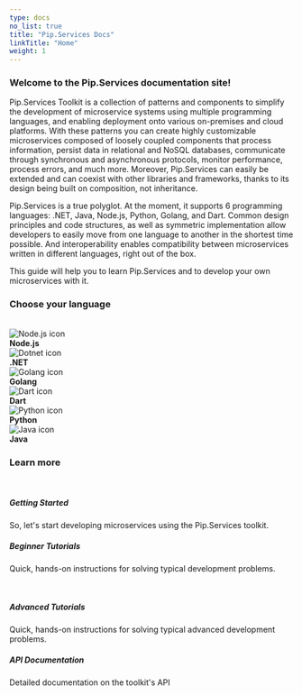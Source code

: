 ```yaml
---
type: docs
no_list: true
title: "Pip.Services Docs"
linkTitle: "Home"
weight: 1
---
```


<!-- <script>
  
  // redirect to current language main page
  try{
    let currentLangugeUri = localStorage['currentMenuActiveItem'].toLowerCase().replace('.', '/').split('/');
    currentLangugeUri = currentLangugeUri.filter(word => word.length > 2)[0]
    window.location.href += currentLangugeUri;
  } catch {
    window.location.href += 'node';
  }
  
</script> -->

### Welcome to the Pip.Services documentation site!

<div>
Pip.Services Toolkit is a collection of patterns and components to simplify the development of microservice systems using multiple programming languages, and enabling deployment onto various on-premises and cloud platforms. With these patterns you can create highly customizable microservices composed of loosely coupled components that process information, persist data in relational and NoSQL databases, communicate through synchronous and asynchronous protocols, monitor performance, process errors, and much more. Moreover, Pip.Services can easily be extended and can coexist with other libraries and frameworks, thanks to its design being built on composition, not inheritance.

Pip.Services is a true polyglot. At the moment, it supports 6 programming languages: .NET, Java, Node.js, Python, Golang, and Dart. Common design principles and code structures, as well as symmetric implementation allow developers to easily move from one language to another in the shortest time possible. And interoperability enables compatibility between microservices written in different languages, right out of the box.

This guide will help you to learn Pip.Services and to develop your own microservices with it.
</div>

### Choose your language

<br>

<div class="row intro-cards">
  <div class="col-6 col-md-12 d-flex pb-md-4 justify-content-center">
    <div class="card-deck title-cards">
      <div class="card">
        <div class="card-body text-center">
          <img class="card-img-top" src="/images/icons/nodejs-icon.png" alt="Node.js icon">
          <a href="./v3/toolkit_api/node" class="stretched-link"></a>
        </div>
        <div class="card-footer text-center">
            <b>Node.js</b>
        </div>
      </div>
      <div class="card">
        <div class="card-body text-center">
          <img class="card-img-top" src="/images/icons/dotnet-icon.png" alt="Dotnet icon">
          <a href="./v3/toolkit_api/net" class="stretched-link"></a>
        </div>
        <div class="card-footer text-center">
            <b>.NET</b>
        </div>
      </div>
      <div class="card">
        <div class="card-body text-center">
          <img class="card-img-top" src="/images/icons/golang-icon.png" alt="Golang icon">
          <a href="./v3/toolkit_api/golang" class="stretched-link"></a>
        </div>
        <div class="card-footer text-center">
            <b>Golang</b>
        </div>
      </div>
    </div>
  </div>
  
  <div class="col-6 col-md-12 d-flex justify-content-center">
    <div class="card-deck title-cards">
      <div class="card">
        <div class="card-body text-center">
          <img class="card-img-top" src="/images/icons/dart-icon.png" alt="Dart icon">
          <a href="./v3/toolkit_api/dart" class="stretched-link"></a>
        </div>
        <div class="card-footer text-center">
            <b>Dart</b>
        </div>
      </div>
      <div class="card">
        <div class="card-body text-center">
          <img class="card-img-top" src="/images/icons/python-icon.png" alt="Python icon">
          <a href="./v3/toolkit_api/python" class="stretched-link"></a>
        </div>
        <div class="card-footer text-center">
            <b>Python</b>
        </div>
      </div>
      <div class="card">
        <div class="card-body text-center">
          <img class="card-img-top" src="/images/icons/java-icon.png" alt="Java icon">
          <a href="./v3/toolkit_api/java" class="stretched-link"></a>
        </div>
        <div class="card-footer text-center">
            <b>Java</b>
        </div>
      </div>
    </div>
  </div>
</div>

### Learn more

<br>

<div class="card-deck">
  <div class="card">
    <div class="card-body">
      <h5 class="card-title"><b>Getting Started</b></h5>
      <p class="card-text">So, let's start developing microservices using the Pip.Services toolkit.</p>
      <a href="./tutorials/getting_started" class="stretched-link"></a>
    </div>
  </div>
  <div class="card">
    <div class="card-body">
      <h5 class="card-title"><b>Beginner Tutorials</b></h5>
      <p class="card-text">
        Quick, hands-on instructions for solving typical development problems.
      </p>
      <a href="./tutorials/beginner_tutorials" class="stretched-link"></a>
    </div>
  </div>
</div>
<br>
<div class="card-deck">
  <div class="card">
    <div class="card-body">
      <h5 class="card-title"><b>Advanced Tutorials</b></h5>
      <p class="card-text"> Quick, hands-on instructions for solving typical advanced development problems.</p>
      <a href="./tutorials/advanced_tutorials" class="stretched-link"></a>
    </div>
  </div>
  <div class="card">
    <div class="card-body">
      <h5 class="card-title"><b>API Documentation</b></h5>
      <p class="card-text">Detailed documentation on the toolkit's API</p>
      <a href="toolkit_api/" class="stretched-link"></a>
    </div>
  </div>
</div>

<br>

<!-- ### More useful stuff...
<br>
<div class="d-flex justify-content-center">
  <div class="card-deck title-cards">
    <div class="card">
      <div class="card-body text-center">
        <img class="card-img-top" src="/images/icons/microservice_gears.png" alt="microservices">
        <a href="microservices" class="stretched-link"></a>
      </div>
      <div class="card-footer text-center">
        <b>Microservices</b>
      </div>
    </div>
    <div class="card">
      <div class="card-body text-center">
        <img class="card-img-top" src="/images/icons/benchmark_icon.png" alt="Benchmarks">
        <a href="testing_tools/benchmarks" class="stretched-link"></a>
      </div>
      <div class="card-footer text-center">
        <b>Benchmarks</b>
      </div>
    </div>
    <div class="card">
      <div class="card-body text-center">
        <img class="card-img-top" src="/images/icons/selenium_powershell_icon.png" alt="Selenium Powershell">
        <a href="testing_tools/ps_selenium" class="stretched-link"></a>
      </div>
      <div class="card-footer text-center">
        <b>Selenium Powershell</b>
      </div>
    </div>
  </div>
</div> -->



